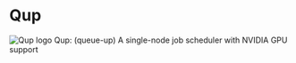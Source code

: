 # Qup
![Qup logo](qup-logo.jpg)
Qup: (queue-up) A single-node job scheduler with NVIDIA GPU support


